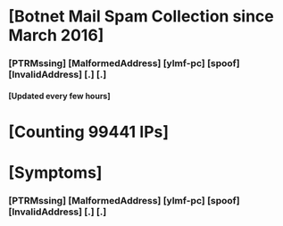 # [Botnet Mail Spam Collection since March 2016]
### [PTRMssing] [MalformedAddress] [ylmf-pc] [spoof] [InvalidAddress] [.] [.]
#### [Updated every few hours]

# [Counting 99441 IPs]

# [Symptoms] 
###   [PTRMssing] [MalformedAddress] [ylmf-pc] [spoof] [InvalidAddress] [.] [.]
